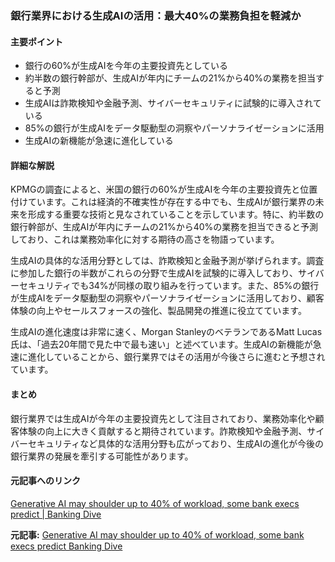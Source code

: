 ### 銀行業界における生成AIの活用：最大40%の業務負担を軽減か

#### 主要ポイント
- 銀行の60%が生成AIを今年の主要投資先としている
- 約半数の銀行幹部が、生成AIが年内にチームの21%から40%の業務を担当すると予測
- 生成AIは詐欺検知や金融予測、サイバーセキュリティに試験的に導入されている
- 85%の銀行が生成AIをデータ駆動型の洞察やパーソナライゼーションに活用
- 生成AIの新機能が急速に進化している

#### 詳細な解説
KPMGの調査によると、米国の銀行の60%が生成AIを今年の主要投資先と位置付けています。これは経済的不確実性が存在する中でも、生成AIが銀行業界の未来を形成する重要な技術と見なされていることを示しています。特に、約半数の銀行幹部が、生成AIが年内にチームの21%から40%の業務を担当できると予測しており、これは業務効率化に対する期待の高さを物語っています。

生成AIの具体的な活用分野としては、詐欺検知と金融予測が挙げられます。調査に参加した銀行の半数がこれらの分野で生成AIを試験的に導入しており、サイバーセキュリティでも34%が同様の取り組みを行っています。また、85%の銀行が生成AIをデータ駆動型の洞察やパーソナライゼーションに活用しており、顧客体験の向上やセールスフォースの強化、製品開発の推進に役立てています。

生成AIの進化速度は非常に速く、Morgan StanleyのベテランであるMatt Lucas氏は、「過去20年間で見た中で最も速い」と述べています。生成AIの新機能が急速に進化していることから、銀行業界ではその活用が今後さらに進むと予想されています。

#### まとめ
銀行業界では生成AIが今年の主要投資先として注目されており、業務効率化や顧客体験の向上に大きく貢献すると期待されています。詐欺検知や金融予測、サイバーセキュリティなど具体的な活用分野も広がっており、生成AIの進化が今後の銀行業界の発展を牽引する可能性があります。

#### 元記事へのリンク
[Generative AI may shoulder up to 40% of workload, some bank execs predict | Banking Dive](https://www.bankingdive.com/news/generative-ai-may-shoulder-up-to-40-of-workload-some-bank-execs-predict/623456/)

**元記事:** [Generative AI may shoulder up to 40% of workload, some bank execs predict Banking Dive](https://www.bankingdive.com/news/ai-banking-genai-banks-workload-fraud-cybersecurity/748051/)